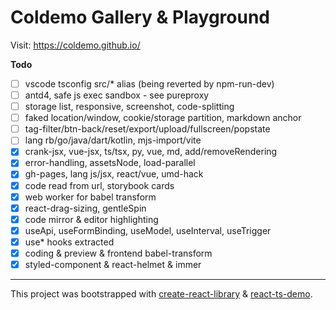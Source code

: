 # Coldemo Gallery & Playground

Visit: https://coldemo.github.io/

**Todo**

- [ ] vscode tsconfig src/\* alias (being reverted by npm-run-dev)
- [ ] antd4, safe js exec sandbox - see pureproxy
- [ ] storage list, responsive, screenshot, code-splitting
- [ ] faked location/window, cookie/storage partition, markdown anchor
- [ ] tag-filter/btn-back/reset/export/upload/fullscreen/popstate
- [ ] lang rb/go/java/dart/kotlin, mjs-import/vite
- [x] crank-jsx, vue-jsx, ts/tsx, py, vue, md, add/removeRendering
- [x] error-handling, assetsNode, load-parallel
- [x] gh-pages, lang js/jsx, react/vue, umd-hack
- [x] code read from url, storybook cards
- [x] web worker for babel transform
- [x] react-drag-sizing, gentleSpin
- [x] code mirror & editor highlighting
- [x] useApi, useFormBinding, useModel, useInterval, useTrigger
- [x] use\* hooks extracted
- [x] coding & preview & frontend babel-transform
- [x] styled-component & react-helmet & immer

---

This project was bootstrapped with [create-react-library](https://github.com/transitive-bullshit/create-react-library) & [react-ts-demo](https://github.com/fritx/react-ts-demo).
